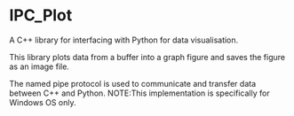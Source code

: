 # IPC_Plot

A C++ library for interfacing with Python for data visualisation. 

This library plots data from a buffer into a graph figure and saves the figure as an image file.

The named pipe protocol is used to communicate and transfer data between C++ and Python. 
NOTE:This implementation is specifically for Windows OS only.
